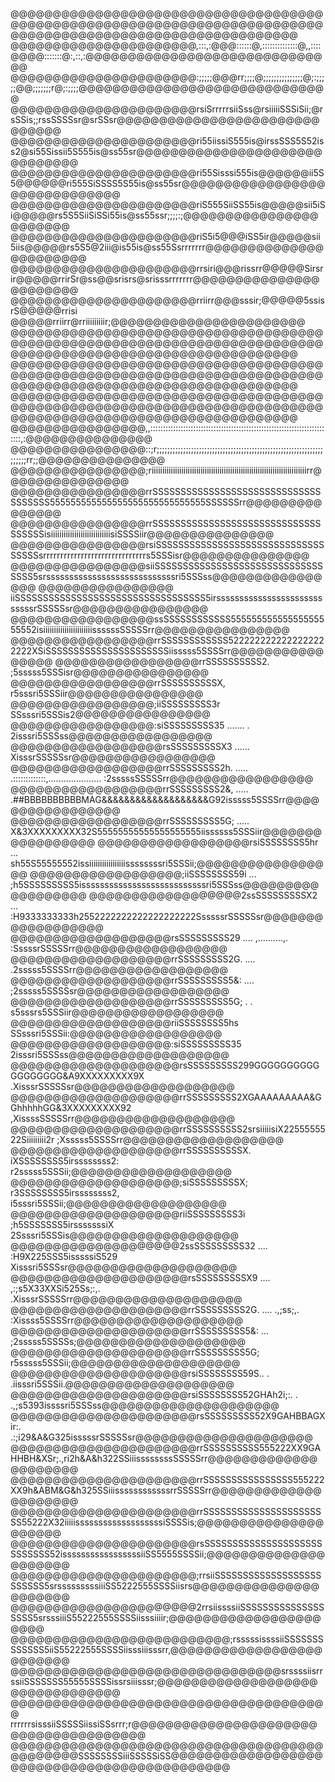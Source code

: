 @@@@@@@@@@@@@@@@@@@@@@@@@@@@@@@@@@@@@@@@@@@@@@@@@@@@@@@@@@@@@@@@@@@@@@@@@@@@@@@@@@@@@@@@@@@@@@@@@@@@@@@@@@@@
@@@@@@@@@@@@@@@@@@@@@@,:::,:@@@::::::@,::::::::::::::@,,::::@@@@:::::::@:,::,:@@@@@@@@@@@@@@@@@@@@@@@@@@@@@@
@@@@@@@@@@@@@@@@@@@@@@:;;;;;@@@rr;;;;@;;;;;;;;;;;;;;;@;:;;;;;@@;;;;;;;r@;:;;;;@@@@@@@@@@@@@@@@@@@@@@@@@@@@@@
@@@@@@@@@@@@@@@@@@@@@@rsiSrrrrrsiiSss@rsiiiiiSSSiSii;@rsSSis;;rssSSSSsr@srSSsr@@@@@@@@@@@@@@@@@@@@@@@@@@@@@@
@@@@@@@@@@@@@@@@@@@@@@ri55iissiS555is@irssSSS5S52iss2@si55Sissii5S555is@ss55sr@@@@@@@@@@@@@@@@@@@@@@@@@@@@@@
@@@@@@@@@@@@@@@@@@@@@@ri55Sisssi555is@@@@@@ii5S5@@@@@@ri555SiSSSS5S55is@ss55sr@@@@@@@@@@@@@@@@@@@@@@@@@@@@@@
@@@@@@@@@@@@@@@@@@@@@@riS555SiiSS55is@@@@@sii5iSi@@@@@rs5S5SiiSiSSi55is@ss55ssr;;;;:;@@@@@@@@@@@@@@@@@@@@@@@
@@@@@@@@@@@@@@@@@@@@@@riS5i5@@@iSS5ir@@@@@sii5iis@@@@@rs5S5@2iii@is55is@ss55Ssrrrrrrr@@@@@@@@@@@@@@@@@@@@@@@
@@@@@@@@@@@@@@@@@@@@@@rrsiri@@@rissrr@@@@@Sirsrir@@@@@rrirSr@ss@@srisrs@srisssrrrrrrr@@@@@@@@@@@@@@@@@@@@@@@
@@@@@@@@@@@@@@@@@@@@@@rriirr@@@sssir;@@@@@5ssisrS@@@@@rrisi @@@@@rriirr@rriiiiiiiiir;@@@@@@@@@@@@@@@@@@@@@@@
@@@@@@@@@@@@@@@@@@@@@@@@@@@@@@@@@@@@@@@@@@@@@@@@@@@@@@@@@@@@@@@@@@@@@@@@@@@@@@@@@@@@@@@@@@@@@@@@@@@@@@@@@@@@
@@@@@@@@@@@@@@@@@@@@@@@@@@@@@@@@@@@@@@@@@@@@@@@@@@@@@@@@@@@@@@@@@@@@@@@@@@@@@@@@@@@@@@@@@@@@@@@@@@@@@@@@@@@@
@@@@@@@@@@@@@@@@@@@@@@@@@@@@@@@@@@@@@@@@@@@@@@@@@@@@@@@@@@@@@@@@@@@@@@@@@@@@@@@@@@@@@@@@@@@@@@@@@@@@@@@@@@@@
@@@@@@@@@@@@@@@@,,:::::::::::::::::::::::::::::::::::::::::::::::::::::::::::::::::::::::::,:@@@@@@@@@@@@@@@
@@@@@@@@@@@@@@@@::;r;;;;;;;;;;;;;;;;;;;;;;;;;;;;;;;;;;;;;;;;;;;;;;;;;;;;;;;;;;;;;;;;;;;;;rr;;@@@@@@@@@@@@@@@
@@@@@@@@@@@@@@@@;riiiiiiiiiiiiiiiiiiiiiiiiiiiiiiiiiiiiiiiiiiiiiiiiiiiiiiiiiiiiiiiiiiiiiiiiirr@@@@@@@@@@@@@@@
@@@@@@@@@@@@@@@@rrSSSSSSSSSSSSSSSSSSSSSSSSSSSSSSSSSSSSS555555555555555555555555555555SSSSSSrr@@@@@@@@@@@@@@@
@@@@@@@@@@@@@@@@rrSSSSSSSSSSSSSSSSSSSSSSSSSSSSSSSSSSSSisiiiiiiiiiiiiiiiiiiiiiiiiiiiisiSSSSiir@@@@@@@@@@@@@@@
@@@@@@@@@@@@@@@@rsiSSSSSSSSSSSSSSSSSSSSSSSSSSSSSSSSSSSsrrrrrrrrrrrrrrrrrrrrrrrrrrrrrrs5SSSisr@@@@@@@@@@@@@@@
@@@@@@@@@@@@@@@@siiSSSSSSSSSSSSSSSSSSSSSSSSSSSSSSSSSS5srssssssssssssssssssssssssssssri5SSSss@@@@@@@@@@@@@@@@
@@@@@@@@@@@@@@@@ iiSSSSSSSSSSSSSSSSSSSSSSSSSSSSSSSSSS5irssssssssssssssssssssssssssssrSSSSSsr@@@@@@@@@@@@@@@@
@@@@@@@@@@@@@@@@@ssSSSSSSSSSSSS55555555555555555555552isiiiiiiiiiiiiiiiiiiiiiiissssssSSSSSrr@@@@@@@@@@@@@@@@
@@@@@@@@@@@@@@@@@rrSSSSSSSSSSSS5222222222222222222222XSiSSSSSSSSSSSSSSSSSSSSSSiisssss5SSSSrr@@@@@@@@@@@@@@@@
@@@@@@@@@@@@@@@@@rrSSSSSSSSSS2.                                               ;5sssss5SSSisr@@@@@@@@@@@@@@@@
@@@@@@@@@@@@@@@@@rrSSSSSSSSSSX,                                               r5sssri5SSSiir@@@@@@@@@@@@@@@@
@@@@@@@@@@@@@@@@@;iiSSSSSSSSS3r                                               SSsssri5SSSis2@@@@@@@@@@@@@@@@
@@@@@@@@@@@@@@@@@:siSSSSSSSSS35   .......            .                        2isssri5SSSss@@@@@@@@@@@@@@@@@
@@@@@@@@@@@@@@@@@@rsSSSSSSSSSX3   ......                                      XisssrSSSSSsr@@@@@@@@@@@@@@@@@
@@@@@@@@@@@@@@@@@@rrSSSSSSSSS2h.  ..... .:::::::::::::,..................... :2sssssSSSSSrr@@@@@@@@@@@@@@@@@
@@@@@@@@@@@@@@@@@@rrSSSSSSSSS2&,  ..... .##BBBBBBBBBBMAG&&&&&&&&&&&&&&&&&&&G92isssss5SSSSrr@@@@@@@@@@@@@@@@@
@@@@@@@@@@@@@@@@@@rrSSSSSSSSS5G;  .....  X&3XXXXXXXXX32S55555555555555555555iissssss5SSSiir@@@@@@@@@@@@@@@@@
@@@@@@@@@@@@@@@@@@rsiSSSSSSSS5hr   ...   sh55S55555552issiiiiiiiiiiiiiiiiissssssssri5SSSii;@@@@@@@@@@@@@@@@@
@@@@@@@@@@@@@@@@@@;iiSSSSSSSS59i   ...   ;h5SSSSSSSSS5isssssssssssssssssssssssssssri5SSSss@@@@@@@@@@@@@@@@@@
@@@@@@@@@@@@@@@@@@2ssSSSSSSSSSX2   ...   :H9333333333h2552222222222222222222SsssssrSSSSSsr@@@@@@@@@@@@@@@@@@
@@@@@@@@@@@@@@@@@@@rsSSSSSSSSS29   ....   ,..........,.                     :SssssrSSSSSrr@@@@@@@@@@@@@@@@@@
@@@@@@@@@@@@@@@@@@@rrSSSSSSSSS2G.  ....                                     .2sssss5SSSSrr@@@@@@@@@@@@@@@@@@
@@@@@@@@@@@@@@@@@@@rrSSSSSSSSS5&:  ....                                     ;2sssss5SSSSsr@@@@@@@@@@@@@@@@@@
@@@@@@@@@@@@@@@@@@@rrSSSSSSSSS5G;   .                .                      s5sssrs5SSSiir@@@@@@@@@@@@@@@@@@
@@@@@@@@@@@@@@@@@@@riiSSSSSSSS5hs                                           SSsssri5SSSii:@@@@@@@@@@@@@@@@@@
@@@@@@@@@@@@@@@@@@@:siSSSSSSSSS35                                           2isssri5SSSss@@@@@@@@@@@@@@@@@@@
@@@@@@@@@@@@@@@@@@@@rsSSSSSSSSS299GGGGGGGGGGGGGGGGGG&A9XXXXXXXXX9X         .XisssrSSSSSsr@@@@@@@@@@@@@@@@@@@
@@@@@@@@@@@@@@@@@@@@rrSSSSSSSSS2XGAAAAAAAAA&GGhhhhhGG&3XXXXXXXXX92         ,XissssSSSSSrr@@@@@@@@@@@@@@@@@@@
@@@@@@@@@@@@@@@@@@@@rrSSSSSSSSSS2srsiiiiisiX2255555522Siiiiiiiii2r         ;Xsssss5SSSSrr@@@@@@@@@@@@@@@@@@@
@@@@@@@@@@@@@@@@@@@@rrSSSSSSSSSSX.         iXSSSSSSSS5irssssssss2:         r2sssss5SSSii;@@@@@@@@@@@@@@@@@@@
@@@@@@@@@@@@@@@@@@@@;siSSSSSSSSSX;         r3SSSSSSSS5irssssssss2,         i5sssri5SSSii;@@@@@@@@@@@@@@@@@@@
@@@@@@@@@@@@@@@@@@@@riiSSSSSSSSS3i         ;h5SSSSSSS5irsssssssiX          2Ssssri5SSSis@@@@@@@@@@@@@@@@@@@@
@@@@@@@@@@@@@@@@@@@@2ssSSSSSSSSS32   ....  :H9X225SSS5isssssiS529          Xisssri5SSSsr@@@@@@@@@@@@@@@@@@@@
@@@@@@@@@@@@@@@@@@@@@rsSSSSSSSSSX9   ....   ,:;s5X33XXSi525Ss;:,.         .XisssrSSSSSrr@@@@@@@@@@@@@@@@@@@@
@@@@@@@@@@@@@@@@@@@@@rrSSSSSSSSS2G.  ....         .,;ss;,.                :Xissss5SSSSrr@@@@@@@@@@@@@@@@@@@@
@@@@@@@@@@@@@@@@@@@@@rrSSSSSSSSS5&:   ...                                 ;2sssss5SSSSs;@@@@@@@@@@@@@@@@@@@@
@@@@@@@@@@@@@@@@@@@@@rrSSSSSSSSS5G;                                       r5sssss5SSSii;@@@@@@@@@@@@@@@@@@@@
@@@@@@@@@@@@@@@@@@@@@rsiSSSSSSSS59S..                .                   .iisssri5SSSii.@@@@@@@@@@@@@@@@@@@@
@@@@@@@@@@@@@@@@@@@@@rsiSSSSSSSS52GHAh2i;:.          .            .,;s5393issssri5SSSss@@@@@@@@@@@@@@@@@@@@@
@@@@@@@@@@@@@@@@@@@@@@rsSSSSSSSSS52X9GAHBBAGXir:.           .:;i29&A&G325isssssrSSSSSsr@@@@@@@@@@@@@@@@@@@@@
@@@@@@@@@@@@@@@@@@@@@@rrSSSSSSSSSS555222XX9GAHHBH&XSr;.,ri2h&A&h322SSiiissssssssSSSSSrr@@@@@@@@@@@@@@@@@@@@@
@@@@@@@@@@@@@@@@@@@@@@rrSSSSSSSSSSSSSSSS555222XX9h&ABM&G&h325SSiiissssssssssssrrSSSSSrr@@@@@@@@@@@@@@@@@@@@@
@@@@@@@@@@@@@@@@@@@@@@rrSSSSSSSSSSSSSSSSSSSSSSS55222X32iiiiisssssssssssssssssssiSSSSis;@@@@@@@@@@@@@@@@@@@@@
@@@@@@@@@@@@@@@@@@@@@@rsSSSSSSSSSSSSSSSSSSSSSSSSSSSS52isssssssssssssssssiiSS5555SSSSii;@@@@@@@@@@@@@@@@@@@@@
@@@@@@@@@@@@@@@@@@@@@@;rrsiiSSSSSSSSSSSSSSSSSSSSSSSSS5srsssssssssiiiSS5222555SSSSiisrs@@@@@@@@@@@@@@@@@@@@@@
@@@@@@@@@@@@@@@@@@@@@@2rrsiissssiiSSSSSSSSSSSSSSSSSSS5srsssiiiS55222555SSSSiisssiiiir;@@@@@@@@@@@@@@@@@@@@@@
@@@@@@@@@@@@@@@@@@@@@@@@@@;rsssssissssiiSSSSSSSSSSSSS5iiS55222555SSSSiisssiiisssrr,@@@@@@@@@@@@@@@@@@@@@@@@@
@@@@@@@@@@@@@@@@@@@@@@@@@@@@@@@@srssssiisrrssiiSSSSSSS55555SSSSissrsiiisssr;@@@@@@@@@@@@@@@@@@@@@@@@@@@@@@@@
@@@@@@@@@@@@@@@@@@@@@@@@@@@@@@@@@@@@@@ rrrrrrsisssiiSSSSSiissiSSsrrr;r@@@@@@@@@@@@@@@@@@@@@@@@@@@@@@@@@@@@@@
@@@@@@@@@@@@@@@@@@@@@@@@@@@@@@@@@@@@@@@@@@@@@SSSSSSSSiiiSSSSSiSS@@@@@@@@@@@@@@@@@@@@@@@@@@@@@@@@@@@@@@@@@@@@
